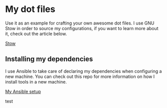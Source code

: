 # My dot files

Use it as an example for crafting your own awesome dot files. I use GNU Stow in order to source my configurations, if you want to learn more about it, check out the article below.

[Stow](https://dbeley.ovh/en/post/2021/01/09/easily-manage-your-linux-config-files-with-stow/)

## Installing my dependencies

I use Ansible to take care of declaring my dependencies when configuring a new machine. You can check out this repo for more information on how I install tools in a new machine.

[My Ansible setup](https://github.com/wesbragagt/ansible)

test
